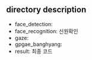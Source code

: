 ## directory description
* face_detection:
* face_recognition: 신원확인
* gaze:
* gpgae_banghyang:
* result: 최종 코드
